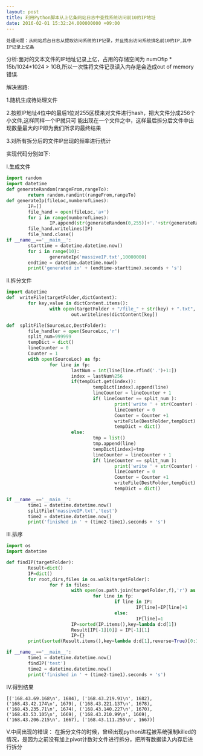 ```yaml
---
layout: post
title: 利用Python脚本从上亿条网站日志中查找系统访问前10的IP地址
date: 2016-02-01 15:32:24.000000000 +09:00
---
```



	处理问题：从网站后台日志从提取访问系统的IP记录，并且找出访问系统排名前10的IP,其中IP记录上亿条


  分析:面对的文本文件的IP地址记录上亿，占用的存储空间为 numOfip * 15b/1024*1024 > 1GB,所以一次性将文件记录读入内存是会造成out of memory错误.

  解决思路:

1.随机生成待处理文件

2.按照IP地址4位中的最后1位对255区模来对文件进行hash，把大文件分成256个小文件,这样同样一个IP就只可
能出现在一个文件之中，这样最后拆分后文件中出现数量最大的IP即为我们所求的最终结果

3.对所有拆分后的文件IP出现的频率进行统计

实现代码分别如下:

I.生成文件

```python
import random
import datetime
def generateRandom(rangeFrom,rangeTo):
        return random.randint(rangeFrom,rangeTo)
def generateIp(fileLoc,numberofLines):
        IP=[]
        file_hand = open(fileLoc,'a+')
        for i in range(numberofLines):
                IP.append(str(generateRandom(0,255))+'.'+str(generateRandom(0,255)) +'.'+ str(generateRandom(0,255))+'.'+ str(generateRandom(0,255))+'\n')
        file_hand.writelines(IP)
        file_hand.close()
if __name__=='__main__':
        starttime = datetime.datetime.now()
        for i in range(10):
                generateIp('massiveIP.txt',10000000)
        endtime = datetime.datetime.now()
        print('generated in' + (endtime-starttime).seconds + 's')
```

II.拆分文件

```python
import datetime
def  writeFile(targetFolder,dictContent):
        for key,value in dictContent.items():
                with open(targetFolder + "/file_" + str(key) + ".txt",'a+') as out:
                        out.writelines(dictContent[key])

def  splitFile(SourceLoc,DestFolder):
        file_handler = open(SourceLoc,'r')
        split_num=999999
        tempDict = dict()
        lineCounter = 0
        Counter = 1
        with open(SourceLoc) as fp:
                for line in fp:
                        lastNum = int(line[line.rfind('.')+1:])
                        index = lastNum%256
                        if(tempDict.get(index)):
                                tempDict[index].append(line)
                                lineCounter = lineCounter + 1
                                if( lineCounter == split_num ):
                                        print('write ' + str(Counter) + ' times')
                                        lineCounter = 0
                                        Counter = Counter +1
                                        writeFile(DestFolder,tempDict)
                                        tempDict = dict()
                        else:
                                tmp = list()
                                tmp.append(line)
                                tempDict[index]=tmp
                                lineCounter = lineCounter + 1
                                if( lineCounter == split_num ):
                                        print('write ' + str(Counter) + ' times')
                                        lineCounter = 0
                                        Counter = Counter +1
                                        writeFile(DestFolder,tempDict)
                                        tempDict = dict()

if __name__=='__main__':
        time1 = datetime.datetime.now()
        splitFile('massiveIP.txt','test')
        time2 = datetime.datetime.now()
        print('finished in ' + (time2-time1).seconds + 's')
```

III.排序

```python
import os
import datetime

def findIP(targetFolder):
        Result=dict()
        IP=dict()
        for root,dirs,files in os.walk(targetFolder):
                for f in files:
                        with open(os.path.join(targetFolder,f),'r') as fp:
                                for line in fp:
                                        if line in IP:
                                                IP[line]=IP[line]+1
                                        else:
                                                IP[line]=1
                        IP=sorted(IP.items(),key=lambda d:d[1])
                        Result[IP[-1][0]] = IP[-1][1]
                        IP={}
        print(sorted(Result.items(),key=lambda d:d[1],reverse=True)[0:10])

if __name__=='__main__':
        time1 = datetime.datetime.now()
        findIP('test')
        time2 = datetime.datetime.now()
        print('finished in ' + (time2-time1).seconds + 's')
```


IV.得到结果

	[('168.43.69.168\n', 1684), ('168.43.219.91\n', 1682), ('168.43.42.174\n', 1679), ('168.43.221.137\n', 1678), ('168.43.235.71\n', 1674), ('168.43.140.227\n', 1670), ('168.43.53.105\n', 1669), ('168.43.210.99\n', 1669), ('168.43.206.215\n', 1667), ('168.43.111.255\n', 1667)]

V.中间出现的错误：
	在拆分文件的时候，曾经出现python进程被系统强制killed的情况，是因为之前没有加上pivot计数对文件进行拆分，把所有数据读入内存后进行拆分
